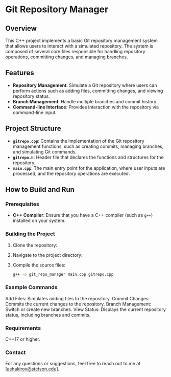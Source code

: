 # Git Repository Manager

## Overview
This C++ project implements a basic Git repository management system that allows users to interact with a simulated repository. The system is composed of several core files responsible for handling repository operations, committing changes, and managing branches. 

## Features
- **Repository Management**: Simulate a Git repository where users can perform actions such as adding files, committing changes, and viewing repository status.
- **Branch Management**: Handle multiple branches and commit history.
- **Command-line Interface**: Provides interaction with the repository via command-line input.

## Project Structure
- **`gitrepo.cpp`**: Contains the implementation of the Git repository management functions, such as creating commits, managing branches, and simulating Git commands.
- **`gitrepo.h`**: Header file that declares the functions and structures for the repository.
- **`main.cpp`**: The main entry point for the application, where user inputs are processed, and the repository operations are executed.

## How to Build and Run

### Prerequisites
- **C++ Compiler**: Ensure that you have a C++ compiler (such as `g++`) installed on your system.

### Building the Project
1. Clone the repository:


2. Navigate to the project directory:


3. Compile the source files:
    ```bash
    g++ -o git_repo_manager main.cpp gitrepo.cpp
    ```

### Example Commands
Add Files: Simulates adding files to the repository.
Commit Changes: Commits the current changes to the repository.
Branch Management: Switch or create new branches.
View Status: Displays the current repository status, including branches and commits.

### Requirements
C++17 or higher.

### Contact
For any questions or suggestions, feel free to reach out to me at [ashakirov@stetson.edu].
